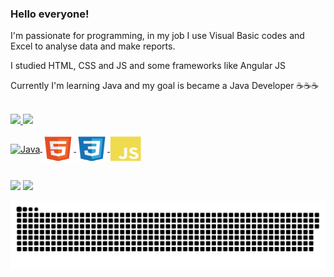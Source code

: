 ### Hello everyone!

I'm passionate for programming, in my job I use Visual Basic codes and Excel to analyse data and make reports.

I studied HTML, CSS and JS and some frameworks like Angular JS

Currently I'm learning Java and my goal is became a Java Developer ☕☕☕
<br>
<br>
<div>
  <a href="https://github.com/MarcosRibeiroJ">
  <img height="180em" src="https://github-readme-stats.vercel.app/api?username=MarcosRibeiroJ&show_icons=true&theme=default&include_all_commits=true&count_private=true"/>
  <img height="180em" src="https://github-readme-stats.vercel.app/api/top-langs/?username=MarcosRibeiroJ&layout=compact&langs_count=7&theme=default"/>
</div>
  
<div style="display: inline_block"><br>
  <img align="center" alt="Java" height="60" width="70" src="https://cdn.jsdelivr.net/gh/devicons/devicon/icons/java/java-original-wordmark.svg" />
  <img align="center" alt="HTML" height="40" width="50" src="https://raw.githubusercontent.com/devicons/devicon/master/icons/html5/html5-original.svg">
  <img align="center" alt="CSS" height="40" width="50" src="https://raw.githubusercontent.com/devicons/devicon/master/icons/css3/css3-original.svg">
  <img align="center" alt="Js" height="40" width="50" src="https://raw.githubusercontent.com/devicons/devicon/master/icons/javascript/javascript-plain.svg"> 
</div>
  
  ##
  
<div>
    <a href="https://www.linkedin.com/in/marcos-ribeiro-69516a23/" target="_blank"><img src="https://img.shields.io/badge/-LinkedIn-%230077B5?style=for-the-badge&logo=linkedin&logoColor=white" target="_blank"></a>
    <a href = "mailto:marcossrj90@gmail.com"><img src="https://img.shields.io/badge/Gmail-D14836?style=for-the-badge&logo=gmail&logoColor=white" target="_blank"></a>
  
  ![snake gif](https://github.com/MarcosRibeiroJ/MarcosRibeiroJ/blob/output/github-contribution-grid-snake.svg)
</div>
